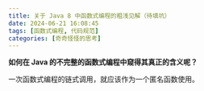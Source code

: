 ```yaml
---
title: 关于 Java 8 中函数式编程的粗浅见解（待填坑）
date: 2024-06-21 16:08:45
tags: [函数式编程, 代码规范]
categories: [奇奇怪怪的思考]
---
```


**如何在 Java 的不完整的函数式编程中窥得其真正的含义呢？**

一次函数式编程的链式调用，就应该作为一个匿名函数使用。

<!-- more -->
